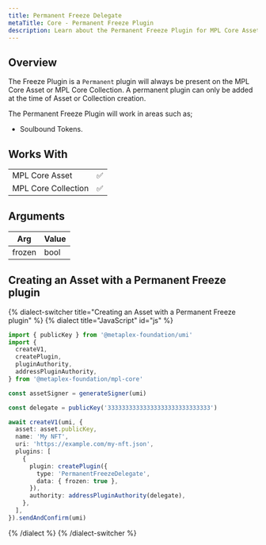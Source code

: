 ```yaml
---
title: Permanent Freeze Delegate
metaTitle: Core - Permanent Freeze Plugin
description: Learn about the Permanent Freeze Plugin for MPL Core Assets
---
```


## Overview

The Freeze Plugin is a `Permanent` plugin will always be present on the MPL Core Asset or MPL Core Collection. A permanent plugin can only be added at the time of Asset or Collection creation.

The Permanent Freeze Plugin will work in areas such as;

- Soulbound Tokens.

## Works With

|                     |     |
| ------------------- | --- |
| MPL Core Asset      | ✅  |
| MPL Core Collection | ✅  |

## Arguments

| Arg    | Value |
| ------ | ----- |
| frozen | bool  |

## Creating an Asset with a Permanent Freeze plugin

{% dialect-switcher title="Creating an Asset with a Permanent Freeze plugin" %}
{% dialect title="JavaScript" id="js" %}

```ts
import { publicKey } from '@metaplex-foundation/umi'
import {
  createV1,
  createPlugin,
  pluginAuthority,
  addressPluginAuthority,
} from '@metaplex-foundation/mpl-core'

const assetSigner = generateSigner(umi)

const delegate = publicKey('33333333333333333333333333333')

await createV1(umi, {
  asset: asset.publicKey,
  name: 'My NFT',
  uri: 'https://example.com/my-nft.json',
  plugins: [
    {
      plugin: createPlugin({
        type: 'PermanentFreezeDelegate',
        data: { frozen: true },
      }),
      authority: addressPluginAuthority(delegate),
    },
  ],
}).sendAndConfirm(umi)
```

{% /dialect %}
{% /dialect-switcher %}
